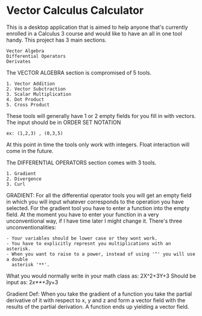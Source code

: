 # Vector Calculus Calculator

This is a desktop application that is aimed to help anyone that's currently enrolled in a Calculus 3 course and would like to have an all in one tool handy. This project has 3 main sections.

	Vector Algebra
	Differential Operators
	Derivates


The VECTOR ALGEBRA section is compromised of 5 tools.

	1. Vector Addition
	2. Vector Subctraction
	3. Scalar Multiplication
	4. Dot Product
	5. Cross Product

These tools will generally have 1 or 2 empty fields for you fill in with vectors.
The input should be in ORDER SET NOTATION

	ex: (1,2,3) , (0,3,5)

At this point in time the tools only work with integers. Float interaction will come in the future. 


The DIFFERENTIAL OPERATORS section comes with 3 tools.

	1. Gradient
	2. Divergence
	3. Curl

GRADIENT:
For all the differential operator tools you will get an empty field in which you will input whatever corresponds to the operation you have selected.
For the gradient tool you have to enter a function into the empty field.
At the moment you have to enter your function in a very unconventional way, if I have time later I might change it. There's three unconventionalities:

	- Your variables should be lower case or they wont work.
	- You have to explicitly represnt you multiplications with an asterisk.
	- When you want to raise to a power, instead of using '^' you will use a double 
	  asterisk '**'.

What you would normally write in your math class as: 2X^2+3Y+3
                                 Should be input as: 2*x**+3*y+3

Gradient Def: When you take the gradient of a function you take the partial derivative of it with respect to x, y and z and form a vector field with the results of the partial derivation. 
A function ends up yielding a vector field.
